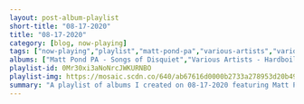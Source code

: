 ```yaml
---
layout: post-album-playlist
short-title: "08-17-2020"
title: "08-17-2020"
category: [blog, now-playing]
tags: ["now-playing","playlist","matt-pond-pa","various-artists","various-artists","neck-deep","the-so-long-vinyls","the-so-long-vinyls"]
albums: ["Matt Pond PA - Songs of Disquiet","Various Artists - Hardboiled","Various Artists - Dreamland","Neck Deep - All Distortions Are Intentional","The So Long Vinyls - Live On","The So Long Vinyls - Give Up on Yourself, Indiana"]
playlist-id: 0Mr30xi3aNoNrcJWKURNBO
playlist-img: https://mosaic.scdn.co/640/ab67616d0000b2733a278953d20b499818ed7daeab67616d0000b273712701c5e263efc8726b1464ab67616d0000b2737e2c0d6f4eadbbaf87a5dfcdab67616d0000b273c78e195072c91fbea30de77a
summary: "A playlist of albums I created on 08-17-2020 featuring Matt Pond PA, Various Artists, Various Artists, Neck Deep, The So Long Vinyls, and The So Long Vinyls"
---
```

